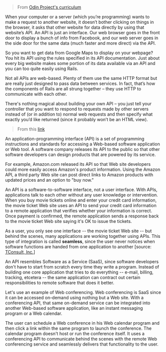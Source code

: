 > From [Odin Project's curriculum](https://www.theodinproject.com/courses/ruby-on-rails/lessons/a-railsy-web-refresher)

When your computer or a server (which you’re programming) wants to make a request to another website, it doesn’t bother clicking on things in the browser, it asks that other website for data directly by using that website’s API. An API is just an interface. Our web browser goes in the front door to display a bunch of info from Facebook, and our web server goes in the side door for the same data (much faster and more direct) via the API.

So you want to get data from Google Maps to display on your webpage? You hit its API using the rules specified in its API documentation. Just about every big website makes some portion of its data available via an API and you can too quite easily using Rails.

Not all APIs are web-based. Plenty of them use the same HTTP format but are really just designed to pass data between services. In fact, that’s how the components of Rails are all strung together – they use HTTP to communicate with each other.

There's nothing magical about building your own API – you just tell your controller that you want to respond to requests made by other servers instead of (or in addition to) normal web requests and then specify what exactly you’d like returned (since it probably won’t be an HTML view).

> From this [link](https://money.howstuffworks.com/business-communications/how-to-leverage-an-api-for-conferencing1.htm)

An application-programming interface (API) is a set of programming instructions and standards for accessing a Web-based software application or Web tool. A software company releases its API to the public so that other software developers can design products that are powered by its service.

For example, Amazon.com released its API so that Web site developers could more easily access Amazon's product information. Using the Amazon API, a third party Web site can post direct links to Amazon products with updated prices and an option to "buy now."

An API is a software-to-software interface, not a user interface. With APIs, applications talk to each other without any user knowledge or intervention. When you buy movie tickets online and enter your credit card information, the movie ticket Web site uses an API to send your credit card information to a remote application that verifies whether your information is correct. Once payment is confirmed, the remote application sends a response back to the movie ticket Web site saying it's OK to issue the tickets.

As a user, you only see one interface -- the movie ticket Web site -- but behind the scenes, many applications are working together using APIs. This type of integration is called **seamless**, since the user never notices when software functions are handed from one application to another [source: [TConsult, Inc.](http://www.enginesforwebsites.com/faq/api_application_programming_interface.aspx)]

An API resembles Software as a Service (SaaS), since software developers don't have to start from scratch every time they write a program. Instead of building one core application that tries to do everything -- e-mail, billing, tracking, etcetera -- the same application can contract out certain responsibilities to remote software that does it better.­

Let's use an example of Web conferencing. Web conferencing is SaaS since it can be accessed on-demand using nothing but a Web site. With a conferencing API, that same on-demand service can be integrated into another Web-based software application, like an instant messaging program or a Web calendar.

The user can schedule a Web conference in his Web calendar program and then click a link within the same program to launch the conference. The calendar program doesn't host or run the conference itself. It uses a conferencing API to communicate behind the scenes with the remote Web conferencing service and seamlessly delivers that functionality to the user.